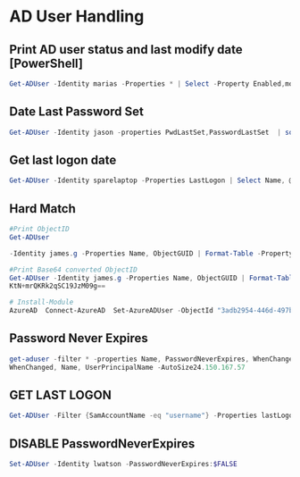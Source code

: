 # AD User Handling

## Print AD user status and last modify date [PowerShell]

```powershell
Get-ADUser -Identity marias -Properties * | Select -Property Enabled,modifyTimeStamp
```

## Date Last Password Set

```powershell
Get-ADUser -Identity jason -properties PwdLastSet,PasswordLastSet  | sort Name | ft Name,PwdLastSet,PasswordLastSet
```

## Get last logon date

```powershell
Get-ADUser -Identity sparelaptop -Properties LastLogon | Select Name, @{Name=  'LastLogon';Expression={[DateTime]::FromFileTime($_.LastLogon)}}
```

## Hard Match

```powershell
#Print ObjectID 
Get-ADUser

-Identity james.g -Properties Name, ObjectGUID | Format-Table -Property Name, ObjectGUID -AutoSize  9a7ed32a-0ab4-4d46-aa48-2d7d273334f6  

#Print Base64 converted ObjectID  
Get-ADUser -Identity james.g -Properties Name, ObjectGUID | Format-Table -Property Name, ObjectGUID -AutoSize  [system.convert]::ToBase64String((Get-ADUser -Identity james.g).Objectguid.tobytearray())  
KtN+mrQKRk2qSC19JzM09g== 

# Install-Module
AzureAD  Connect-AzureAD  Set-AzureADUser -ObjectId "3adb2954-446d-497b-948b-b7d2a1da544d" -ImmutableId FU/dZaq8Q0Gawu+oayE0Cw==
```

## Password Never Expires

```powershell
get-aduser -filter * -properties Name, PasswordNeverExpires, WhenChanged | where { $_.passwordNeverExpires -eq "true" } | where {$_.enabled -eq "true"} | Format-Table -Property PasswordNeverExpires, Enabled,
WhenChanged, Name, UserPrincipalName -AutoSize24.150.167.57
```

## GET LAST LOGON

```powershell
Get-ADUser -Filter {SamAccountName -eq "username"} -Properties lastLogon | Select-Object Name, SamAccountName, @{Name="LastLogon"; Expression={[DateTime]::FromFileTime($_.lastLogon)}} | Export-CSV -Path "user_last_login.csv" -NoTypeInformation
```

## DISABLE PasswordNeverExpires

```powershell
Set-ADUser -Identity lwatson -PasswordNeverExpires:$FALSE
```

